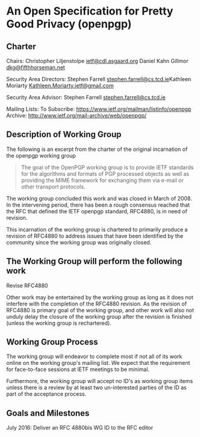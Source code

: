An Open Specification for Pretty Good Privacy (openpgp)
=======================================================

Charter
-------

Chairs:
     Christopher Liljenstolpe <ietf@cdl.asgaard.org>
     Daniel Kahn Gillmor <dkg@fifthhorseman.net>

Security Area Directors:
     Stephen Farrell <stephen.farrell@cs.tcd.ie>
     ​Kathleen Moriarty <Kathleen.Moriarty.ietf@gmail.com>

Security Area Advisor:
     Stephen Farrell <stephen.farrell@cs.tcd.ie>

 Mailing Lists:
     To Subscribe:       https://www.ietf.org/mailman/listinfo/openpgp
     Archive:            http://www.ietf.org/mail-archive/web/openpgp/

Description of Working Group
----------------------------

The following is an excerpt from the charter of the original
incarnation of the openpgp working group

> The goal of the OpenPGP working group is to provide IETF standards
> for the algorithms and formats of PGP processed objects as well as
> providing the MIME framework for exchanging them via e-mail or other
> transport protocols.

The working group concluded this work and was closed in March
of 2008.  In the intervening period, there has been a rough consensus
reached that the RFC that defined the IETF openpgp standard, RFC4880,
is in need of revision.

This incarnation of the working group is chartered to primarily
produce a revision of RFC4880 to address issues that have been
identified by the community since the working group was originally
closed.

The Working Group will perform the following work
-------------------------------------------------

Revise RFC4880

Other work may be entertained by the working group as long as it does
not interfere with the completion of the RFC4880 revision.  As the
revision of RFC4880 is primary goal of the working group, and other
work will also not unduly delay the closure of the working group
after the revision is finished (unless the working group is
rechartered).

Working Group Process
---------------------

The working group will endeavor to complete most if not all of its
work online on the working group's mailing list.  We expect that the
requirement for face-to-face sessions at IETF meetings to be minimal.

Furthermore, the working group will accept no ID's as working group
items unless there is a review by at least two un-interested parties
of the ID as part of the acceptance process.


Goals and Milestones
--------------------

July 2016: Deliver an RFC 4880bis WG ID to the RFC editor
